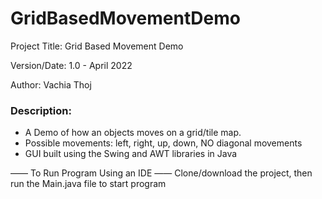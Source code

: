# GridBasedMovementDemo
Project Title: Grid Based Movement Demo

Version/Date: 1.0 - April 2022

Author: Vachia Thoj

### Description: 
- A Demo of how an objects moves on a grid/tile map. 
- Possible movements: left, right, up, down, NO diagonal movements
- GUI built using the Swing and AWT libraries in Java



—— To Run Program Using an IDE —— Clone/download the project, then run the Main.java file to start program

